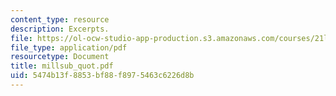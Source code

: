 ```yaml
---
content_type: resource
description: Excerpts.
file: https://ol-ocw-studio-app-production.s3.amazonaws.com/courses/21l-481-victorian-literature-and-culture-spring-2003/5474b13f8853bf88f8975463c6226d8b_millsub_quot.pdf
file_type: application/pdf
resourcetype: Document
title: millsub_quot.pdf
uid: 5474b13f-8853-bf88-f897-5463c6226d8b
---
```

